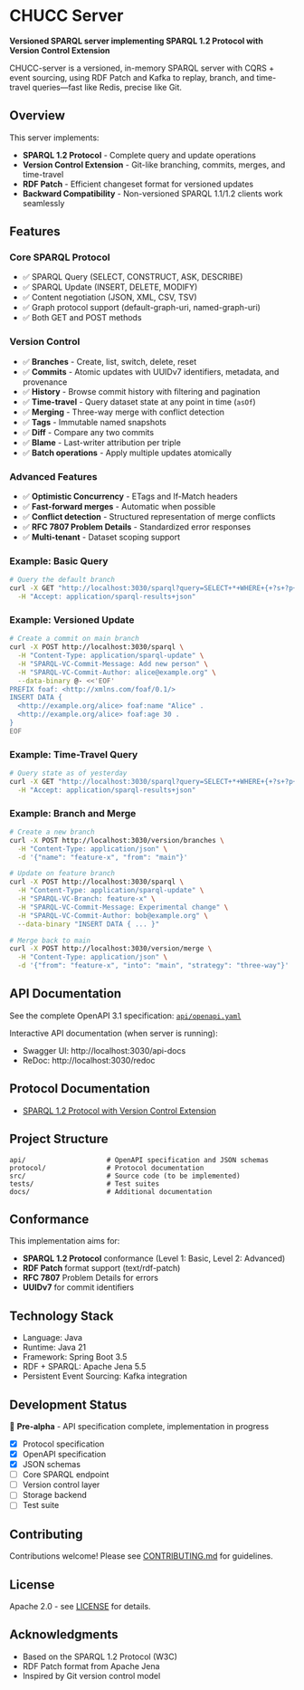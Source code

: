 # CHUCC Server

**Versioned SPARQL server implementing SPARQL 1.2 Protocol with Version Control Extension**

CHUCC-server is a versioned, in-memory SPARQL server with CQRS + event sourcing, using RDF Patch and Kafka to replay, branch, and time-travel queries—fast like Redis, precise like Git.

## Overview

This server implements:
- **SPARQL 1.2 Protocol** - Complete query and update operations
- **Version Control Extension** - Git-like branching, commits, merges, and time-travel
- **RDF Patch** - Efficient changeset format for versioned updates
- **Backward Compatibility** - Non-versioned SPARQL 1.1/1.2 clients work seamlessly

## Features

### Core SPARQL Protocol
- ✅ SPARQL Query (SELECT, CONSTRUCT, ASK, DESCRIBE)
- ✅ SPARQL Update (INSERT, DELETE, MODIFY)
- ✅ Content negotiation (JSON, XML, CSV, TSV)
- ✅ Graph protocol support (default-graph-uri, named-graph-uri)
- ✅ Both GET and POST methods

### Version Control
- ✅ **Branches** - Create, list, switch, delete, reset
- ✅ **Commits** - Atomic updates with UUIDv7 identifiers, metadata, and provenance
- ✅ **History** - Browse commit history with filtering and pagination
- ✅ **Time-travel** - Query dataset state at any point in time (`asOf`)
- ✅ **Merging** - Three-way merge with conflict detection
- ✅ **Tags** - Immutable named snapshots
- ✅ **Diff** - Compare any two commits
- ✅ **Blame** - Last-writer attribution per triple
- ✅ **Batch operations** - Apply multiple updates atomically

### Advanced Features
- ✅ **Optimistic Concurrency** - ETags and If-Match headers
- ✅ **Fast-forward merges** - Automatic when possible
- ✅ **Conflict detection** - Structured representation of merge conflicts
- ✅ **RFC 7807 Problem Details** - Standardized error responses
- ✅ **Multi-tenant** - Dataset scoping support



### Example: Basic Query

```bash
# Query the default branch
curl -X GET "http://localhost:3030/sparql?query=SELECT+*+WHERE+{+?s+?p+?o+}+LIMIT+10" \
  -H "Accept: application/sparql-results+json"
```

### Example: Versioned Update

```bash
# Create a commit on main branch
curl -X POST http://localhost:3030/sparql \
  -H "Content-Type: application/sparql-update" \
  -H "SPARQL-VC-Commit-Message: Add new person" \
  -H "SPARQL-VC-Commit-Author: alice@example.org" \
  --data-binary @- <<'EOF'
PREFIX foaf: <http://xmlns.com/foaf/0.1/>
INSERT DATA {
  <http://example.org/alice> foaf:name "Alice" .
  <http://example.org/alice> foaf:age 30 .
}
EOF
```

### Example: Time-Travel Query

```bash
# Query state as of yesterday
curl -X GET "http://localhost:3030/sparql?query=SELECT+*+WHERE+{+?s+?p+?o+}&asOf=2025-10-03T12:00:00Z" \
  -H "Accept: application/sparql-results+json"
```

### Example: Branch and Merge

```bash
# Create a new branch
curl -X POST http://localhost:3030/version/branches \
  -H "Content-Type: application/json" \
  -d '{"name": "feature-x", "from": "main"}'

# Update on feature branch
curl -X POST http://localhost:3030/sparql \
  -H "Content-Type: application/sparql-update" \
  -H "SPARQL-VC-Branch: feature-x" \
  -H "SPARQL-VC-Commit-Message: Experimental change" \
  -H "SPARQL-VC-Commit-Author: bob@example.org" \
  --data-binary "INSERT DATA { ... }"

# Merge back to main
curl -X POST http://localhost:3030/version/merge \
  -H "Content-Type: application/json" \
  -d '{"from": "feature-x", "into": "main", "strategy": "three-way"}'
```

## API Documentation

See the complete OpenAPI 3.1 specification: [`api/openapi.yaml`](./api/openapi.yaml)

Interactive API documentation (when server is running):
- Swagger UI: http://localhost:3030/api-docs
- ReDoc: http://localhost:3030/redoc

## Protocol Documentation

- [SPARQL 1.2 Protocol with Version Control Extension](./protocol/SPARQL_1_2_Protocol_Version_Control_Extension.md)

## Project Structure

```
api/                    # OpenAPI specification and JSON schemas
protocol/               # Protocol documentation
src/                    # Source code (to be implemented)
tests/                  # Test suites
docs/                   # Additional documentation
```


## Conformance

This implementation aims for:
- **SPARQL 1.2 Protocol** conformance (Level 1: Basic, Level 2: Advanced)
- **RDF Patch** format support (text/rdf-patch)
- **RFC 7807** Problem Details for errors
- **UUIDv7** for commit identifiers

## Technology Stack

- Language: Java
- Runtime: Java 21
- Framework: Spring Boot 3.5
- RDF + SPARQL: Apache Jena 5.5
- Persistent Event Sourcing: Kafka integration

## Development Status

🚧 **Pre-alpha** - API specification complete, implementation in progress

- [x] Protocol specification
- [x] OpenAPI specification
- [x] JSON schemas
- [ ] Core SPARQL endpoint
- [ ] Version control layer
- [ ] Storage backend
- [ ] Test suite

## Contributing

Contributions welcome! Please see [CONTRIBUTING.md](./CONTRIBUTING.md) for guidelines.

## License

Apache 2.0 - see [LICENSE](./LICENSE) for details.

## Acknowledgments

- Based on the SPARQL 1.2 Protocol (W3C)
- RDF Patch format from Apache Jena
- Inspired by Git version control model
